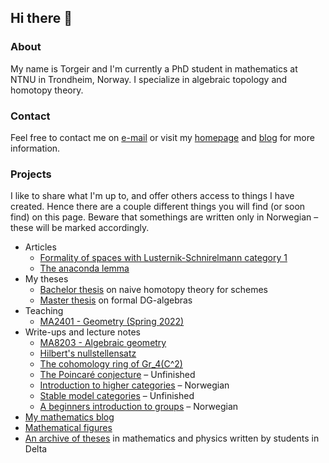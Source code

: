 ## Hi there 👋

### About

My name is Torgeir and I'm currently a PhD student in mathematics at NTNU in Trondheim, Norway. I specialize in algebraic topology and homotopy theory.

### Contact

Feel free to contact me on [e-mail](mailto:torgeiraamboe@gmail.com) or visit my [homepage](https://folk.ntnu.no/torgeaam/) and [blog](https://torgeiraamboe.github.io/) for more information. 

### Projects

I like to share what I'm up to, and offer others access to things I have created. Hence there are a couple different things you will find (or soon find) on this page. Beware that somethings are written only in Norwegian – these will be marked accordingly. 

 - Articles
     - [Formality of spaces with Lusternik-Schnirelmann category 1](https://github.com/torgeiraamboe/formality_of_spaces_with_lusternik-schnirelmann_category_1)
     - [The anaconda lemma](https://github.com/torgeiraamboe/anaconda_lemma)
 - My theses
     - [Bachelor thesis](https://github.com/torgeiraamboe/bachelor_thesis) on naive homotopy theory for schemes 
     - [Master thesis](https://github.com/torgeiraamboe/master_thesis) on formal DG-algebras
 - Teaching
     - [MA2401 - Geometry (Spring 2022)](https://github.com/torgeiraamboe/MA2401_V22)
 - Write-ups and lecture notes
     - [MA8203 - Algebraic geometry](https://github.com/torgeiraamboe/MA8203-lecture_notes)
     - [Hilbert's nullstellensatz](https://github.com/torgeiraamboe/hilberts_nullstellensatz)
     - [The cohomology ring of Gr_4(C^2)](https://github.com/torgeiraamboe/cohomology_ring_of_grassmannian)
     - [The Poincaré conjecture](https://github.com/torgeiraamboe/poincare_conjecture) – Unfinished
     - [Introduction to higher categories](https://github.com/torgeiraamboe/higher_categories) – Norwegian
     - [Stable model categories](https://github.com/torgeiraamboe/stable_model_categories) – Unfinished
     - [A beginners introduction to groups](https://github.com/torgeiraamboe/a_beginners_introduction_to_groups) – Norwegian 
 - [My mathematics blog](https://github.com/torgeiraamboe/torgeiraamboe.github.io)
 - [Mathematical figures](https://github.com/torgeiraamboe/mathematical_figures)
 - [An archive of theses](https://github.com/FagKom/fagkom.github.io) in mathematics and physics written by students in Delta


